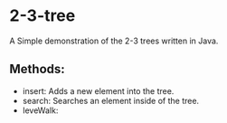 # 2-3-tree
A Simple demonstration of the 2-3 trees written in Java.

## Methods:

- insert: Adds a new element into the tree.
- search: Searches an element inside of the tree.
- leveWalk:

